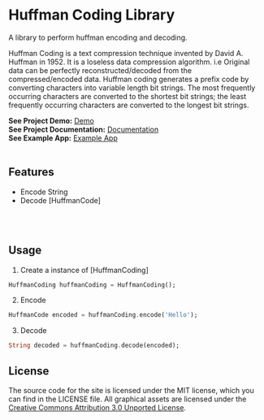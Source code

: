 # Huffman Coding Library

A library to perform huffman encoding and decoding.

Huffman Coding is a text compression technique invented by David A. Huffman in 1952.
It is a loseless data compression algorithm. i.e Original data can be perfectly reconstructed/decoded from the compressed/encoded data. Huffman coding generates a prefix code by converting characters into variable length bit strings. The most frequently occurring characters are converted to the shortest bit strings; the least frequently occurring characters are converted to the longest bit strings. 

__See Project Demo:__ [Demo](https://aadarshadhakalg.github.io/huffman-dart/)<br>
__See Project Documentation:__ [Documentation](https://aadarshadhakalg.github.io/huffman-dart/)<br>
__See Example App:__ [Example App](https://github.com/aadarshadhakalg/huffman-dart/tree/master/example)<br><br>

  

## Features
 * Encode String
 * Decode [HuffmanCode]
<br>
<br>

## Usage

 1. Create a instance of [HuffmanCoding]
 ```dart
 HuffmanCoding huffmanCoding = HuffmanCoding();
 ```

 2. Encode
 ```dart
 HuffmanCode encoded = huffmanCoding.encode('Hello');
 ```

 3. Decode
 ```dart
 String decoded = huffmanCoding.decode(encoded);
 ```

 ## License

The source code for the site is licensed under the MIT license, which you can find in the LICENSE file.
All graphical assets are licensed under the [Creative Commons Attribution 3.0 Unported License](https://creativecommons.org/licenses/by/3.0/).
